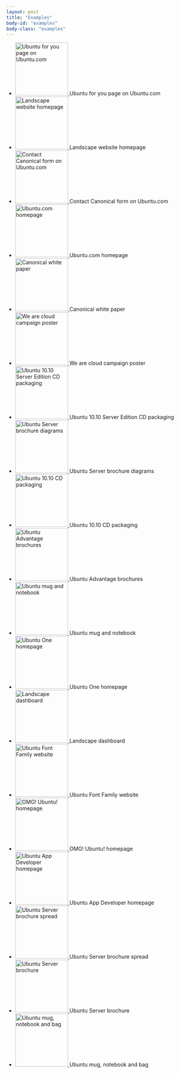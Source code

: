 ```yaml
---
layout: post
title: "Examples"
body-id: "examples"
body-class: "examples"
---
```


<ul class="loop-results">
  <li class="p-list__item">
    <a class="pretty-photo" href="{{ site.assets_path }}152a19e1-ubuntu-web-ubuntu-for-you.png">
      <img src="{{ site.assets_path }}b67fb5f7-ubuntu-web-ubuntu-for-you-140x140.png" width="140" height="140" title="Ubuntu for you page on Ubuntu.com" alt="Ubuntu for you page on Ubuntu.com" />
    </a>
    Ubuntu for you page on Ubuntu.com
  </li>
  <li class="p-list__item">
    <a class="pretty-photo" href="{{ site.assets_path }}2571b5ee-landscape-homepage2.png">
      <img src="{{ site.assets_path }}f23d1298-landscape-homepage2-140x140.png" width="140" height="140" title="Landscape website homepage" alt="Landscape website homepage" />
    </a>
    Landscape website homepage
  </li>
  <li class="p-list__item">
    <a class="pretty-photo" href="{{ site.assets_path }}4806a317-ubuntu-web-form-contact-canonical.png">
      <img src="{{ site.assets_path }}4da8641d-ubuntu-web-form-contact-canonical-140x140.png" width="140" height="140" title="Contact Canonical form on Ubuntu.com" alt="Contact Canonical form on Ubuntu.com" />
    </a>
    Contact Canonical form on Ubuntu.com
  </li>
  <li class="p-list__item">
    <a class="pretty-photo" href="{{ site.assets_path }}cdbac36f-ubuntu-web-homepage.png">
      <img src="{{ site.assets_path }}9ea48b2b-ubuntu-web-homepage-140x140.png" width="140" height="140" title="Ubuntu.com homepage" alt="Ubuntu.com homepage" />
    </a>
    Ubuntu.com homepage
  </li>
  <li class="p-list__item">
    <a class="pretty-photo" href="{{ site.assets_path }}bdc631cc-canonical-white-paper.png">
      <img src="{{ site.assets_path }}a43cdfad-canonical-white-paper-140x140.png" width="140" height="140" title="Canonical white paper" alt="Canonical white paper" />
    </a>
    Canonical white paper
  </li>
  <li class="p-list__item">
    <a class="pretty-photo" href="{{ site.assets_path }}7db1f2a9-ubuntu-we-are-cloud-ad.png">
      <img src="{{ site.assets_path }}26acb47e-ubuntu-we-are-cloud-ad-140x140.png" width="140" height="140" title="We are cloud campaign poster" alt="We are cloud campaign poster" />
    </a>
    We are cloud campaign poster
  </li>
  <li class="p-list__item">
    <a class="pretty-photo" href="{{ site.assets_path }}298bce76-ubuntu-server-edition-cd-packaging-1010.png">
      <img src="{{ site.assets_path }}991870d8-ubuntu-server-edition-cd-packaging-1010-140x140.png" width="140" height="140" title="Ubuntu 10.10 Server Edition CD packaging" alt="Ubuntu 10.10 Server Edition CD packaging" />
    </a>
    Ubuntu 10.10 Server Edition CD packaging
  </li>
  <li class="p-list__item">
    <a class="pretty-photo" href="{{ site.assets_path }}f225b375-ubuntu-server-brochure-diagram.png">
      <img src="{{ site.assets_path }}2ebf6822-ubuntu-server-brochure-diagram-140x140.png" width="140" height="140" title="Ubuntu Server brochure diagrams" alt="Ubuntu Server brochure diagrams" />
    </a>
    Ubuntu Server brochure diagrams
  </li>
  <li class="p-list__item">
    <a class="pretty-photo" href="{{ site.assets_path }}6ea970f9-ubuntu-cd-packaging-1010.png">
      <img src="{{ site.assets_path }}48a841df-ubuntu-cd-packaging-1010-140x140.png" width="140" height="140" title="Ubuntu 10.10 CD packaging" alt="Ubuntu 10.10 CD packaging" />
    </a>
    Ubuntu 10.10 CD packaging
  </li>
  <li class="p-list__item">
    <a class="pretty-photo" href="{{ site.assets_path }}df5aeb05-ubuntu-advantage-brochures.png">
      <img src="{{ site.assets_path }}c32194fd-ubuntu-advantage-brochures-140x140.png" width="140" height="140" title="Ubuntu Advantage brochures" alt="Ubuntu Advantage brochures" />
    </a>
    Ubuntu Advantage brochures
  </li>
  <li class="p-list__item">
    <a class="pretty-photo" href="{{ site.assets_path }}180a7441-mug-notebook.png">
      <img src="{{ site.assets_path }}1609bb9f-mug-notebook-140x140.png" width="140" height="140" title="Ubuntu mug and notebook" alt="Ubuntu mug and notebook" />
    </a>
    Ubuntu mug and notebook
  </li>
  <li class="p-list__item">
    <a class="pretty-photo" href="{{ site.assets_path }}93514a11-ubuntu-one-homepage.png">
      <img src="{{ site.assets_path }}ed7d2d69-ubuntu-one-homepage-140x140.png" width="140" height="140" title="Ubuntu One homepage" alt="Ubuntu One homepage" />
    </a>
    Ubuntu One homepage
  </li>
  <li class="p-list__item">
    <a class="pretty-photo" href="{{ site.assets_path }}8c24b2c4-landscape-dashboard-logged-in.png">
      <img src="{{ site.assets_path }}b1dc7567-landscape-dashboard-logged-in-140x140.png" width="140" height="140" title="Landscape dashboard" alt="Landscape dashboard" />
    </a>
    Landscape dashboard
  </li>
  <li class="p-list__item">
    <a class="pretty-photo" href="{{ site.assets_path }}ce7c79b5-font-ubuntu-com-homepage.png">
      <img src="{{ site.assets_path }}c8c93892-font-ubuntu-com-homepage-140x140.png" width="140" height="140" title="Ubuntu Font Family website" alt="Ubuntu Font Family website" />
    </a>
    Ubuntu Font Family website
  </li>
  <li class="p-list__item">
    <a class="pretty-photo" href="{{ site.assets_path }}296936bc-omgubuntu-homepage.png">
      <img src="{{ site.assets_path }}5efc7079-omgubuntu-homepage-140x140.png" width="140" height="140" title="OMG! Ubuntu! homepage" alt="OMG! Ubuntu! homepage" />
    </a>
    OMG! Ubuntu! homepage
  </li>
  <li class="p-list__item">
    <a class="pretty-photo" href="{{ site.assets_path }}33748e6c-developer-ubuntu-com-homepage.png">
      <img src="{{ site.assets_path }}0ab7b4ec-developer-ubuntu-com-homepage-140x140.png" width="140" height="140" title="Ubuntu App Developer homepage" alt="Ubuntu App Developer homepage" />
    </a>
    Ubuntu App Developer homepage
  </li>
  <li class="p-list__item">
    <a class="pretty-photo" href="{{ site.assets_path }}57ace28e-ubuntu-server-brochure-spread.png">
      <img src="{{ site.assets_path }}c69ee3cd-ubuntu-server-brochure-spread-140x140.png" width="140" height="140" title="Ubuntu Server brochure spread" alt="Ubuntu Server brochure spread" />
    </a>
    Ubuntu Server brochure spread
  </li>
  <li class="p-list__item">
    <a class="pretty-photo" href="{{ site.assets_path }}f6fe1780-ubuntu-server-brochure-1.png">
      <img src="{{ site.assets_path }}fe47d084-ubuntu-server-brochure-1-140x140.png" width="140" height="140" title="Ubuntu Server brochure" alt="Ubuntu Server brochure" />
    </a>
    Ubuntu Server brochure
  </li>
  <li class="p-list__item">
    <a class="pretty-photo" href="{{ site.assets_path }}83df5606-ubuntu-mug-bag-notebook.png">
      <img src="{{ site.assets_path }}e06f54cf-ubuntu-mug-bag-notebook-140x140.png" width="140" height="140" title="Ubuntu mug, notebook and bag" alt="Ubuntu mug, notebook and bag" />
    </a>
    Ubuntu mug, notebook and bag
  </li>
</ul>
